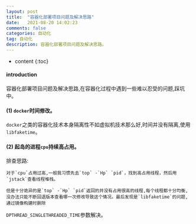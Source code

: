 ```yaml
---
layout: post
title:  "容器化部署项目问题及解决思路"
date:   2021-08-20 14:02:23
comments: false
categories: 自动化
tag: 自动化
description: 容器化部署项目问题及解决思路。                                                        
---
```

* content
{:toc}
#### introduction

容器化部署项目问题及解决思路,在容器化过程中遇到一些难以忍受的问题,踩坑中。

#### (1) `docker`时间修改。

`docker`之类的容器化技术本身隔离性不如虚拟机技术那么好,时间并没有隔离,使用`libfaketime`。



#### (2) 起岛的进程`cpu`持续高占用。

排查思路:

    对于`cpu`占用过高,一般我习惯先去`top` -`Hp` `pid`，找到高占用线程，然后用`jstack`查看线程堆栈。

    但是十分诡异的是`top` -`Hp` `pid`返回的并没有占用很高的线程,每个线程都十分均衡,没办法只能不断回退版本查看哪一次修改导致这个情况。最后发现是`libfaketime`的问题,通过镜像构建时删除

`DPTHREAD_SINGLETHREADED_TIME`参数解决。
